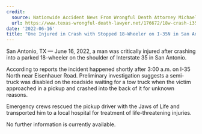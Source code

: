 ```yaml
---
credit:
  source: Nationwide Accident News From Wrongful Death Attorney Michael Grossman
  url: https://www.texas-wrongful-death-lawyer.net/176672/18w-crash-i35n-eisenhauer-rd-san-antonio-tx.htm
date: '2022-06-16'
title: "One Injured in Crash with Stopped 18-Wheeler on I-35N in San Antonio, TX"
---
```

San Antonio, TX — June 16, 2022, a man was critically injured after crashing into a parked 18-wheeler on the shoulder of Interstate 35 in San Antonio.

According to reports the incident happened shortly after 3:00 a.m. on I-35 North near Eisenhauer Road. Preliminary investigation suggests a semi-truck was disabled on the roadside waiting for a tow truck when the victim approached in a pickup and crashed into the back of it for unknown reasons.

Emergency crews rescued the pickup driver with the Jaws of Life and transported him to a local hospital for treatment of life-threatening injuries.

No further information is currently available.
